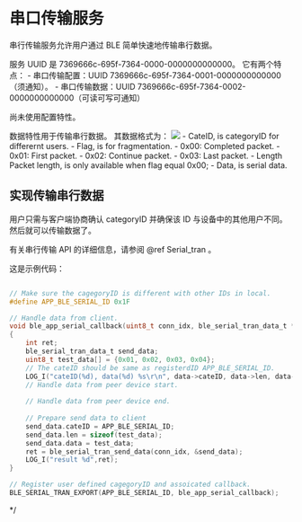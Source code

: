 # 串口传输服务

串行传输服务允许用户通过 BLE 简单快速地传输串行数据。

服务 UUID 是 7369666c-695f-7364-0000-0000000000000。 它有两个特点：
	- 串口传输配置：UUID 7369666c-695f-7364-0001-0000000000000（须通知）。
	- 串口传输数据：UUID 7369666c-695f-7364-0002-0000000000000（可读可写可通知）

尚未使用配置特性。

数据特性用于传输串行数据。 其数据格式为：
![](../../../assets/ble_serail_data.png)
	- CateID, is categoryID for differernt users.
	- Flag, is for fragmentation.
		- 0x00: Completed packet.
		- 0x01: First packet.
		- 0x02: Continue packet.
		- 0x03: Last packet.
	- Length Packet length, is only available when flag equal 0x00;
	- Data, is serial data.
	
## 实现传输串行数据

用户只需与客户端协商确认 categoryID 并确保该 ID 与设备中的其他用户不同。 然后就可以传输数据了。

有关串行传输 API 的详细信息，请参阅 @ref Serial_tran 。

这是示例代码：

```c

// Make sure the cagegoryID is different with other IDs in local.
#define APP_BLE_SERIAL_ID 0x1F

// Handle data from client.
void ble_app_serial_callback(uint8_t conn_idx, ble_serial_tran_data_t *data)
{
	int ret;
	ble_serial_tran_data_t send_data;
	uint8_t test_data[] = {0x01, 0x02, 0x03, 0x04};
	// The cateID should be same as registerdID APP_BLE_SERIAL_ID.
    LOG_I("cateID(%d), data(%d) %s\r\n", data->cateID, data->len, data->data);
	// Handle data from peer device start.
	
	// Handle data from peer device end.
	
	// Prepare send data to client
	send_data.cateID = APP_BLE_SERIAL_ID;
	send_data.len = sizeof(test_data);
	send_data.data = test_data;
	ret = ble_serial_tran_send_data(conn_idx, &send_data);
	LOG_I("result %d",ret);
}

// Register user defined cagegoryID and assoicated callback.
BLE_SERIAL_TRAN_EXPORT(APP_BLE_SERIAL_ID, ble_app_serial_callback);


```

*/